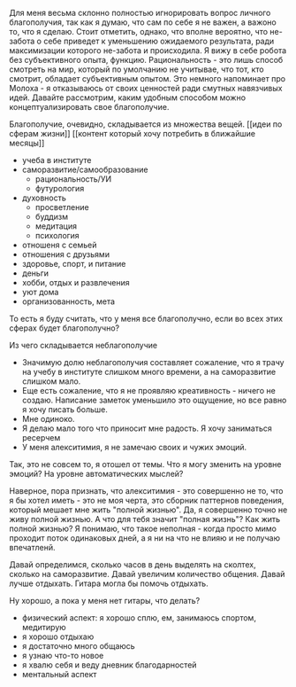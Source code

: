 Для меня весьма склонно полностью игнорировать вопрос личного благополучия, так как я думаю, что сам по себе я не важен, а важоно то, что я сделаю. Стоит отметить, однако, что вполне вероятно, что не-забота о себе приведет к уменьшению ожидаемого результата, ради максимизации которого не-забота и происходила. Я вижу в себе робота без субъективного опыта, функцию. Рациональность - это лишь способ смотреть на мир, который по умолчанию не учитывае, что тот, кто смотрит, обладает субъективным опытом. Это немного напоминает про Молоха - я отказываюсь от своих ценностей ради смутных навязчивых идей. Давайте рассмотрим, каким удобным способом можно концептуализировать свое благополучие.

Благополучие, очевидно, складывается из множества вещей. 
[[идеи по сферам жизни]]
[[контент который хочу потребить в ближайшие месяцы]]
- учеба в институте
- саморазвитие/самообразование
	- рациональность/УИ
	- футурология
- духовность
	- просветление
	- буддизм
	- медитация
	- психология
- отношеня с семьей
- отношения с друзьями
- здоровье, спорт, и питание
- деньги
- хобби, отдых и развлечения
- уют дома
- организованность, мета

То есть я буду считать, что у меня все благополучно, если во всех этих сферах будет благополучно?

Из чего складывается неблагополучие
- Значимую долю неблагополучия составляет сожаление, что я трачу на учебу в институте слишком много времени, а на саморазвитие слишком мало.
- Еще есть сожаление, что я не проявляю креативность - ничего не создаю. Написание заметок уменьшило это ощущение, но все равно я хочу писать больше.
- Мне одиноко.
- Я делаю мало того что приносит мне радость. Я хочу заниматься ресерчем
- У меня алекситимия, я не замечаю своих и чужих эмоций.

Так, это не совсем то, я отошел от темы. Что я могу зменить на уровне эмоций? На уровне автоматических мыслей? 

Наверное, пора признать, что алекситимия - это совершенно не то, что я бы хотел иметь - это не моя черта, это сборник паттернов поведения, который мешает мне жить "полной жизнью". Да, я совершенно точно не живу полной жизнью. А что для тебя значит "полная жизнь"? Как жить полной жизнью? Я понимаю, что такое неполная - когда просто мимо проходит поток одинаковых дней, а я ни на что не влияю и не получаю впечатленй.

Давай определимся, сколько часов в день выделять на сколтех, сколько на саморазвитие. Давай увеличим количество общения. Давай лучше отдыхать. Гитара могла бы помочь отдыхать.

Ну хорошо, а пока у меня нет гитары, что делать?
- физический аспект: я хорошо сплю, ем, занимаюсь спортом, медитирую
- я хорошо отдыхаю
- я достаточно много общаюсь
- я узнаю что-то новое
- я хвалю себя и веду дневник благодарностей
- ментальный аспект